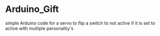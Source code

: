 # Arduino_Gift
simple Arduino code for a servo to flip a switch to not active if it is set to active with multiple personality's

